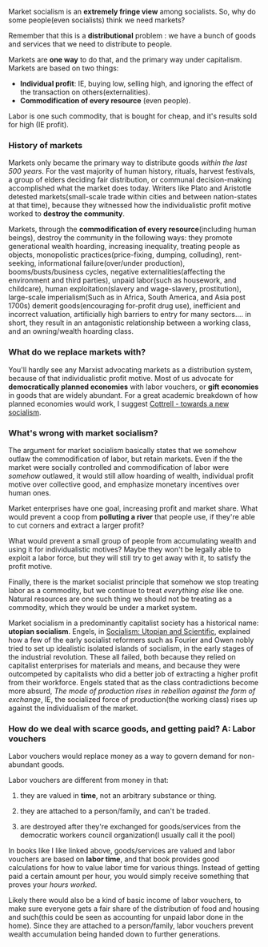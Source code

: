 Market socialism is an **extremely fringe view** among socialists. So, why do some people(even socialists) think we need markets?

Remember that this is a **distributional** problem : we have a bunch of goods and services that we need to distribute to people.

Markets are **one way** to do that, and the primary way under capitalism. Markets are based on two things: 

* **Individual profit**: IE, buying low, selling high, and ignoring the effect of the transaction on others(externalities).
* **Commodification of every resource** (even people). 

Labor is one such commodity, that is bought for cheap, and it's results sold for high (IE profit). 

### History of markets 

Markets only became the primary way to distribute goods *within the last 500 years*. For the vast majority of human history, rituals, harvest festivals, a group of elders deciding fair distribution, or communal decision-making accomplished what the market does today. Writers like Plato and Aristotle detested markets(small-scale trade within cities and between nation-states at that time), because they witnessed how the individualistic profit motive worked to **destroy the community**. 

Markets, through the **commodification of every resource**(including human beings), destroy the community in the following ways: they promote generational wealth hoarding, increasing inequality, treating people as objects, monopolistic practices(price-fixing, dumping, colluding), rent-seeking, informational failure(over/under production), booms/busts/business cycles, negative externalities(affecting the environment and third parties), unpaid labor(such as housework, and childcare), human exploitation(slavery and wage-slavery, prostitution), large-scale imperialism(Such as in Africa, South America, and Asia post 1700s) demerit goods(encouraging for-profit drug use), inefficient and incorrect valuation, artificially high barriers to entry for many sectors.... in short, they result in an antagonistic relationship between a working class, and an owning/wealth hoarding class.

### What do we replace markets with?

You'll hardly see any Marxist advocating markets as a distribution system, because of that individualistic profit motive. Most of us advocate for **democratically planned economies** with labor vouchers, or **gift economies** in goods that are widely abundant. For a great academic breakdown of how planned economies would work, I suggest [Cottrell -  towards a new socialism](http://ricardo.ecn.wfu.edu/~cottrell/socialism_book/new_socialism.pdf).

### What's wrong with market socialism?

The argument for market socialism basically states that we somehow outlaw the commodification of labor, but retain markets. Even if the the market were socially controlled and commodification of labor were *somehow* outlawed, it would still allow hoarding of wealth, individual profit motive over collective good, and emphasize monetary incentives over human ones.

Market enterprises have one goal, increasing profit and market share. What would prevent a coop from **polluting a river** that people use, if they're able to cut corners and extract a larger profit?

What would prevent a small group of people from accumulating wealth and using it for individualistic motives? Maybe they won't be legally able to exploit a labor force, but they will still try to get away with it, to satisfy the profit motive.

Finally, there is the market socialist principle that somehow we stop treating labor as a commodity, but we continue to treat *everything else* like one. Natural resources are one such thing we should not be treating as a commodity, which they would be under a market system.

Market socialism in a predominantly capitalist society has a historical name: **utopian socialism**. Engels, in [Socialism: Utopian and Scientific](https://www.marxists.org/archive/marx/works/1880/soc-utop/index.htm), explained how a few of the early socialist reformers such as Fourier and Owen nobly tried to set up idealistic isolated islands of socialism, in the early stages of the industrial revolution. These all failed, both because they relied on capitalist enterprises for materials and means, and because they were outcompeted by capitalists who did a better job of extracting a higher profit from their workforce. Engels stated that as the class contradictions become more absurd, *The mode of production rises in rebellion against the form of exchange*, IE, the socialized force of production(the working class) rises up against the individualism of the market. 

### How do we deal with scarce goods, and getting paid? A: Labor vouchers

Labor vouchers would replace money as a way to govern demand for non-abundant goods. 

Labor vouchers are different from money in that:

1) they are valued in **time**, not an arbitrary substance or thing. 

2) they are attached to a person/family, and can't be traded.

3) are destroyed after they're exchanged for goods/services from the democratic workers council organization(I usually call it the pool)


In books like I like linked above, goods/services are valued and labor vouchers are based on **labor time**, and that book provides good calculations for how to value labor time for various things. Instead of getting paid a certain amount per hour, you would simply receive something that proves your *hours worked*. 

Likely there would also be a kind of basic income of labor vouchers, to make sure everyone gets a fair share of the distribution of food and housing and such(this could be seen as accounting for unpaid labor done in the home).  Since they are attached to a person/family, labor vouchers prevent wealth accumulation being handed down to further generations.

